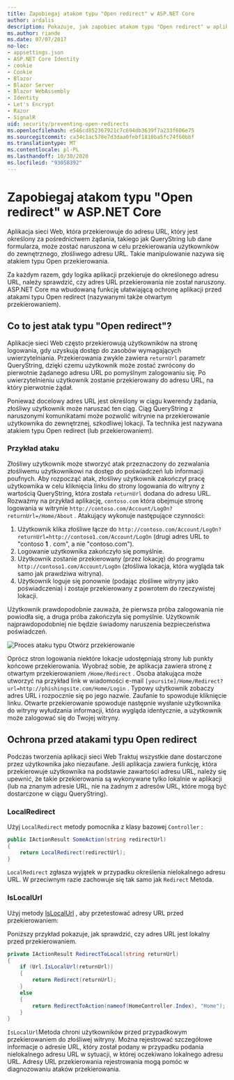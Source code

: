 ```yaml
---
title: Zapobiegaj atakom typu "Open redirect" w ASP.NET Core
author: ardalis
description: Pokazuje, jak zapobiec atakom typu "Open redirect" w aplikacji ASP.NET Core
ms.author: riande
ms.date: 07/07/2017
no-loc:
- appsettings.json
- ASP.NET Core Identity
- cookie
- Cookie
- Blazor
- Blazor Server
- Blazor WebAssembly
- Identity
- Let's Encrypt
- Razor
- SignalR
uid: security/preventing-open-redirects
ms.openlocfilehash: e546cd852367921c7c694db3639f7a233f606e75
ms.sourcegitcommit: ca34c1ac578e7d3daa0febf1810ba5fc74f60bbf
ms.translationtype: MT
ms.contentlocale: pl-PL
ms.lasthandoff: 10/30/2020
ms.locfileid: "93058392"
---
```

# <a name="prevent-open-redirect-attacks-in-aspnet-core"></a>Zapobiegaj atakom typu "Open redirect" w ASP.NET Core

Aplikacja sieci Web, która przekierowuje do adresu URL, który jest określony za pośrednictwem żądania, takiego jak QueryString lub dane formularza, może zostać naruszona w celu przekierowania użytkowników do zewnętrznego, złośliwego adresu URL. Takie manipulowanie nazywa się atakiem typu Open przekierowania.

Za każdym razem, gdy logika aplikacji przekieruje do określonego adresu URL, należy sprawdzić, czy adres URL przekierowania nie został naruszony. ASP.NET Core ma wbudowaną funkcję ułatwiającą ochronę aplikacji przed atakami typu Open redirect (nazywanymi także otwartym przekierowaniem).

## <a name="what-is-an-open-redirect-attack"></a>Co to jest atak typu "Open redirect"?

Aplikacje sieci Web często przekierowują użytkowników na stronę logowania, gdy uzyskują dostęp do zasobów wymagających uwierzytelniania. Przekierowania zwykle zawiera `returnUrl` parametr QueryString, dzięki czemu użytkownik może zostać zwrócony do pierwotnie żądanego adresu URL po pomyślnym zalogowaniu się. Po uwierzytelnieniu użytkownik zostanie przekierowany do adresu URL, na który pierwotnie żądał.

Ponieważ docelowy adres URL jest określony w ciągu kwerendy żądania, złośliwy użytkownik może naruszać ten ciąg. Ciąg QueryString z naruszonymi komunikatami może pozwolić witrynie na przekierowanie użytkownika do zewnętrznej, szkodliwej lokacji. Ta technika jest nazywana atakiem typu Open redirect (lub przekierowaniem).

### <a name="an-example-attack"></a>Przykład ataku

Złośliwy użytkownik może stworzyć atak przeznaczony do zezwalania złośliwemu użytkownikowi na dostęp do poświadczeń lub informacji poufnych. Aby rozpocząć atak, złośliwy użytkownik zakończył pracę użytkownika w celu kliknięcia linku do strony logowania do witryny z wartością QueryString, która została `returnUrl` dodana do adresu URL. Rozważmy na przykład aplikację, `contoso.com` która obejmuje stronę logowania w witrynie `http://contoso.com/Account/LogOn?returnUrl=/Home/About` . Atakujący wykonuje następujące czynności:

1. Użytkownik klika złośliwe łącze do `http://contoso.com/Account/LogOn?returnUrl=http://contoso1.com/Account/LogOn` (drugi adres URL to "contoso **1** . com", a nie "contoso.com").
2. Logowanie użytkownika zakończyło się pomyślnie.
3. Użytkownik zostanie przekierowany (przez lokację) do programu `http://contoso1.com/Account/LogOn` (złośliwa lokacja, która wygląda tak samo jak prawdziwa witryna).
4. Użytkownik loguje się ponownie (podając złośliwe witryny jako poświadczenia) i zostaje przekierowany z powrotem do rzeczywistej lokacji.

Użytkownik prawdopodobnie zauważa, że pierwsza próba zalogowania nie powiodła się, a druga próba zakończyła się pomyślnie. Użytkownik najprawdopodobniej nie będzie świadomy naruszenia bezpieczeństwa poświadczeń.

![Proces ataku typu Otwórz przekierowanie](preventing-open-redirects/_static/open-redirection-attack-process.png)

Oprócz stron logowania niektóre lokacje udostępniają strony lub punkty końcowe przekierowania. Wyobraź sobie, że aplikacja zawiera stronę z otwartym przekierowaniem `/Home/Redirect` . Osoba atakująca może utworzyć na przykład link w wiadomości e-mail `[yoursite]/Home/Redirect?url=http://phishingsite.com/Home/Login` . Typowy użytkownik zobaczy adres URL i rozpocznie się po jego nazwie. Zaufanie to spowoduje kliknięcie linku. Otwarte przekierowanie spowoduje następnie wysłanie użytkownika do witryny wyłudzania informacji, która wygląda identycznie, a użytkownik może zalogować się do Twojej witryny.

## <a name="protecting-against-open-redirect-attacks"></a>Ochrona przed atakami typu Open redirect

Podczas tworzenia aplikacji sieci Web Traktuj wszystkie dane dostarczone przez użytkownika jako niezaufane. Jeśli aplikacja zawiera funkcję, która przekierowuje użytkownika na podstawie zawartości adresu URL, należy się upewnić, że takie przekierowania są wykonywane tylko lokalnie w aplikacji (lub na znanym adresie URL, nie na żadnym z adresów URL, które mogą być dostarczone w ciągu QueryString).

### <a name="localredirect"></a>LocalRedirect

Użyj `LocalRedirect` metody pomocnika z klasy bazowej `Controller` :

```csharp
public IActionResult SomeAction(string redirectUrl)
{
    return LocalRedirect(redirectUrl);
}
```

`LocalRedirect` zgłasza wyjątek w przypadku określenia nielokalnego adresu URL. W przeciwnym razie zachowuje się tak samo jak `Redirect` Metoda.

### <a name="islocalurl"></a>IsLocalUrl

Użyj metody [IsLocalUrl](/dotnet/api/Microsoft.AspNetCore.Mvc.IUrlHelper.islocalurl#Microsoft_AspNetCore_Mvc_IUrlHelper_IsLocalUrl_System_String_) , aby przetestować adresy URL przed przekierowaniem:

Poniższy przykład pokazuje, jak sprawdzić, czy adres URL jest lokalny przed przekierowaniem.

```csharp
private IActionResult RedirectToLocal(string returnUrl)
{
    if (Url.IsLocalUrl(returnUrl))
    {
        return Redirect(returnUrl);
    }
    else
    {
        return RedirectToAction(nameof(HomeController.Index), "Home");
    }
}
```

`IsLocalUrl`Metoda chroni użytkowników przed przypadkowym przekierowaniem do złośliwej witryny. Można rejestrować szczegółowe informacje o adresie URL, który został podany w przypadku podania nielokalnego adresu URL w sytuacji, w której oczekiwano lokalnego adresu URL. Adresy URL przekierowania rejestrowania mogą pomóc w diagnozowaniu ataków przekierowania.

